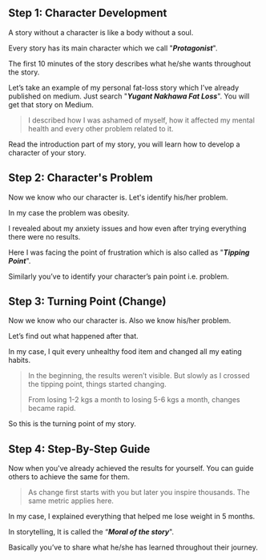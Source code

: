 ## Step 1: Character Development

A story without a character is like a body without a soul.

Every story has its main character which we call "**_Protagonist_**".

The first 10 minutes of the story describes what he/she wants throughout the story.

Let’s take an example of my personal fat-loss story which I’ve already published on medium. Just search "**_Yugant Nakhawa Fat Loss_**". You will get that story on Medium.

> I described how I was ashamed of myself, how it affected my mental health and every other problem related to it.

Read the introduction part of my story, you will learn how to develop a character of your story.

## Step 2: Character's Problem

Now we know who our character is. Let's identify his/her problem.

In my case the problem was obesity.

I revealed about my anxiety issues and how even after trying everything there were no results.

Here I was facing the point of frustration which is also called as "**_Tipping Point_**".

Similarly you’ve to identify your character’s pain point i.e. problem.

## Step 3: Turning Point (Change)

Now we know who our character is. Also we know his/her problem.

Let’s find out what happened after that.

In my case, I quit every unhealthy food item and changed all my eating habits.

> In the beginning, the results weren’t visible. But slowly as I crossed the tipping point, things started changing.
> 
> From losing 1-2 kgs a month to losing 5-6 kgs a month, changes became rapid.

So this is the turning point of my story.

## Step 4: Step-By-Step Guide

Now when you've already achieved the results for yourself. You can guide others to achieve the same for them.

> As change first starts with you but later you inspire thousands. The same metric applies here.

In my case, I explained everything that helped me lose weight in 5 months.

In storytelling, It is called the “**_Moral of the story_**".

Basically you’ve to share what he/she has learned throughout their journey.